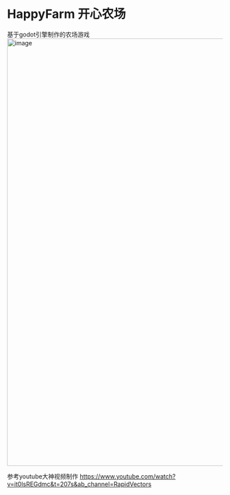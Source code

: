 # HappyFarm 开心农场

基于godot引擎制作的农场游戏
<img width="996" alt="image" src="https://github.com/user-attachments/assets/136874fb-89b6-45ac-9b11-b778e61ed02c">


参考youtube大神视频制作
https://www.youtube.com/watch?v=it0lsREGdmc&t=207s&ab_channel=RapidVectors

